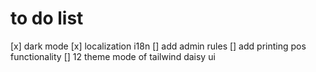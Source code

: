 # to do list 

[x] dark mode 
[x] localization i18n
[] add admin rules
[] add printing pos functionality 
[] 12 theme mode of tailwind daisy ui
